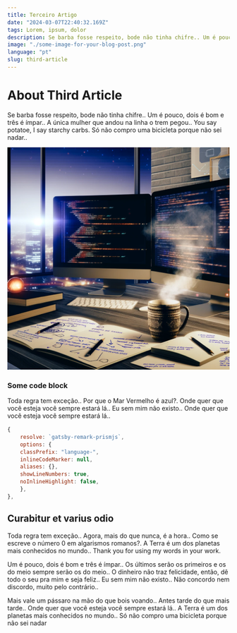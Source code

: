 ```yaml
---
title: Terceiro Artigo
date: "2024-03-07T22:40:32.169Z"
tags: Lorem, ipsum, dolor
description: Se barba fosse respeito, bode não tinha chifre.. Um é pouco, dois é bom e três é ímpar.. A única mulher que andou na linha o trem pegou.. You say potatoe, I say starchy carbs. Só não compro uma bicicleta porque não sei nadar..
image: "./some-image-for-your-blog-post.png"
language: "pt"
slug: third-article
---
```


# About Third Article

Se barba fosse respeito, bode não tinha chifre.. Um é pouco, dois é bom e três é ímpar.. A única mulher que andou na linha o trem pegou.. You say potatoe, I say starchy carbs. Só não compro uma bicicleta porque não sei nadar..

![some image for your blog post](./some-image-for-your-blog-post.png)

### Some code block

Toda regra tem exceção.. Por que o Mar Vermelho é azul?. Onde quer que você esteja você sempre estará lá.. Eu sem mim não existo.. Onde quer que você esteja você sempre estará lá..

```javascript
{
    resolve: `gatsby-remark-prismjs`,
    options: {
    classPrefix: "language-",
    inlineCodeMarker: null,
    aliases: {},
    showLineNumbers: true,
    noInlineHighlight: false,
    },
},
```

## Curabitur et varius odio

Toda regra tem exceção.. Agora, mais do que nunca, é a hora.. Como se escreve o número 0 em algarismos romanos?. A Terra é um dos planetas mais conhecidos no mundo.. Thank you for using my words in your work.

Um é pouco, dois é bom e três é ímpar.. Os últimos serão os primeiros e os do meio sempre serão os do meio.. O dinheiro não traz felicidade, então, dê todo o seu pra mim e seja feliz.. Eu sem mim não existo.. Não concordo nem discordo, muito pelo contrário..

Mais vale um pássaro na mão do que bois voando.. Antes tarde do que mais tarde.. Onde quer que você esteja você sempre estará lá.. A Terra é um dos planetas mais conhecidos no mundo.. Só não compro uma bicicleta porque não sei nadar
